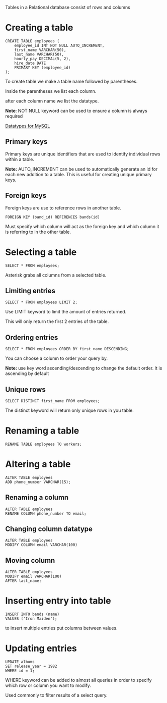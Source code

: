 Tables in a Relational database consist of rows and columns
# Creating a table
```
CREATE TABLE employees (
	employee_id INT NOT NULL AUTO_INCREMENT,
	first_name VARCHAR(50),
	last_name VARCHAR(50),
	hourly_pay DECIMAL(5, 2),
	hire_date DATE
	PRIMARY KEY (employee_id)
);
```

To create table we make a table name followed by parentheses.

Inside the parentheses we list each column.

after each column name we list the datatype.

**Note**: NOT NULL keyword can be used to ensure a column is always required 

[Datatypes for MySQL](https://www.w3schools.com/mysql/mysql_datatypes.asp)
## Primary keys

Primary keys are unique identifiers that are used to identify individual rows within a table.

**Note:** AUTO_INCREMENT can be used to automatically generate an id for each new addition to a table. This is useful for creating unique primary keys.
## Foreign keys

Foreign keys are use to reference rows in another table.
```
FOREIGN KEY (band_id) REFERENCES bands(id)
```
Must specify which column will act as the foreign key and which column it is referring to in the other table.
# Selecting a table
```
SELECT * FROM employees;
```

Asterisk grabs all columns from a selected table.
## Limiting entries
```
SELECT * FROM employees LIMIT 2;
```

Use LIMIT keyword to limit the amount of entries returned.

This will only return the first 2 entries of the table.
## Ordering entries
```
SELECT * FROM employees ORDER BY first_name DESCENDING;
```
You can choose a column to order your query by.

**Note:** use key word ascending/descending to change the default order. It is ascending by default

## Unique rows
```
SELECT DISTINCT first_name FROM employees;
```

The distinct keyword will return only unique rows in you table.
# Renaming a table
```
RENAME TABLE employees TO workers;
```
# Altering a table
```
ALTER TABLE employees
ADD phone_number VARCHAR(15);
```
## Renaming a column
```
ALTER TABLE employees
RENAME COLUMN phone_number TO email;
```
## Changing column datatype
```
ALTER TABLE employees
MODIFY COLUMN email VARCHAR(100)
```
## Moving column
```
ALTER TABLE employees
MODIFY email VARCHAR(100)
AFTER last_name;
```

# Inserting entry into table
```
INSERT INTO bands (name)
VALUES ('Iron Maiden');
```
 to insert multiple entries put columns between values.

# Updating entries
```
UPDATE albums
SET release_year = 1982
WHERE id = 1;
```

WHERE keyword can be added to almost all queries in order to specify which row or column you want to modify.

Used commonly to filter results of a select query.